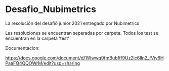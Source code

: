 # Desafio_Nubimetrics
La resolución del desafió junior 2021 entregado por Nubimetrics 


Las resoluciones se encuentran separadas por carpeta.
Todos los test se encuentran en la carpeta 'test'


Documentacion:

https://docs.google.com/document/d/1Wwwq9fmBubfff9Uz2lc6Iln2_fViy6HPaaFQ4QQOWrM/edit?usp=sharing
